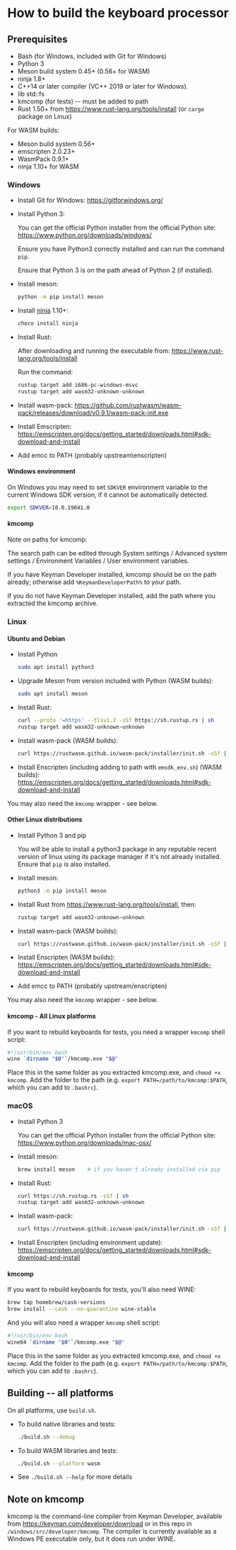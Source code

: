 # How to build the keyboard processor

## Prerequisites

- Bash (for Windows, included with Git for Windows)
- Python 3
- Meson build system 0.45+ (0.56+ for WASM)
- ninja 1.8+
- C++14 or later compiler (VC++ 2019 or later for Windows).
- lib std::fs
- kmcomp (for tests) -- must be added to path
- Rust 1.50+ from <https://www.rust-lang.org/tools/install> (or `cargo` package on Linux)

For WASM builds:
- Meson build system 0.56+
- emscripten 2.0.23+
- WasmPack 0.9.1+
- ninja 1.10+ for WASM

### Windows

* Install Git for Windows: <https://gitforwindows.org/>

* Install Python 3:

  You can get the official Python installer from the official Python site:
  <https://www.python.org/downloads/windows/>

  Ensure you have Python3 correctly installed and can run the command `pip`.

  Ensure that Python 3 is on the path ahead of Python 2 (if installed).

* Install meson:

  ```bash
  python -m pip install meson
  ```

* Install [ninja](https://ninja-build.org/) 1.10+:

  ```bash
  choco install ninja
  ```

* Install Rust:

  After downloading and running the executable from:
  <https://www.rust-lang.org/tools/install>

  Run the command:

  ```bash
  rustup target add i686-pc-windows-msvc
  rustup target add wasm32-unknown-unknown
  ```

* Install wasm-pack:
  <https://github.com/rustwasm/wasm-pack/releases/download/v0.9.1/wasm-pack-init.exe>

* Install Emscripten:
  <https://emscripten.org/docs/getting_started/downloads.html#sdk-download-and-install>

* Add emcc to PATH (probably upstream\enscripten)

#### Windows environment

On Windows you may need to set `SDKVER` environment variable to the current
Windows SDK version, if it cannot be automatically detected.

```bash
export SDKVER=10.0.19041.0
```

#### kmcomp

Note on paths for kmcomp:

The search path can be edited through System settings / Advanced system settings
/ Environment Variables / User environment variables.

If you have Keyman Developer installed, kmcomp should be on the path already;
otherwise add `%KeymanDeveloperPath%` to your path.

If you do not have Keyman Developer installed, add the path where you extracted
the kmcomp archive.

### Linux

#### Ubuntu and Debian

* Install Python

  ```bash
  sudo apt install python3
  ```

* Upgrade Meson from version included with Python (WASM builds):

  ```bash
  sudo apt install meson
  ```

* Install Rust:

  ```bash
  curl --proto '=https' --tlsv1.2 -sSf https://sh.rustup.rs | sh
  rustup target add wasm32-unknown-unknown
  ```

* Install wasm-pack (WASM builds):

  ```bash
  curl https://rustwasm.github.io/wasm-pack/installer/init.sh -sSf | sh
  ```

* Install Enscripten (including adding to path with `emsdk_env.sh`)  (WASM builds):
  <https://emscripten.org/docs/getting_started/downloads.html#sdk-download-and-install>

You may also need the `kmcomp` wrapper - see below.

#### Other Linux distributions

* Install Python 3 and pip

  You will be able to install a python3 package in any reputable recent version of
  linux using its package manager if it's not already installed. Ensure that `pip`
  is also installed.

* Install meson:

  ```bash
  python3 -m pip install meson
  ```

* Install Rust from <https://www.rust-lang.org/tools/install>, then:

  ```bash
  rustup target add wasm32-unknown-unknown
  ```

* Install wasm-pack (WASM builds):

  ```bash
  curl https://rustwasm.github.io/wasm-pack/installer/init.sh -sSf | sh
  ```

* Install Enscripten (WASM builds):
  <https://emscripten.org/docs/getting_started/downloads.html#sdk-download-and-install>

* Add emcc to PATH (probably upstream/enscripten)

You may also need the `kmcomp` wrapper - see below.

#### kmcomp - All Linux platforms

If you want to rebuild keyboards for tests, you need a wrapper `kmcomp` shell
script:

```bash
#!/usr/bin/env bash
wine `dirname "$0"`/kmcomp.exe "$@"
```

Place this in the same folder as you extracted kmcomp.exe, and
`chmod +x kmcomp`. Add the folder to the path (e.g.
`export PATH=/path/to/kmcomp:$PATH`, which you can add to `.bashrc`).

### macOS

* Install Python 3

  You can get the official Python installer from the official Python site:
  <https://www.python.org/downloads/mac-osx/>

* Install meson:

  ```bash
  brew install meson    # if you haven't already installed via pip
  ```

* Install Rust:

  ```bash
  curl https://sh.rustup.rs -sSf | sh
  rustup target add wasm32-unknown-unknown
  ```

* Install wasm-pack:

  ```bash
  curl https://rustwasm.github.io/wasm-pack/installer/init.sh -sSf | sh
  ```

* Install Enscripten (including environment update):
  <https://emscripten.org/docs/getting_started/downloads.html#sdk-download-and-install>

#### kmcomp

If you want to rebuild keyboards for tests, you'll also need WINE:

```bash
brew tap homebrew/cask-versions
brew install --cask --no-quarantine wine-stable
```

And you will also need a wrapper `kmcomp` shell script:

```bash
#!/usr/bin/env bash
wine64 `dirname "$0"`/kmcomp.exe "$@"
```

Place this in the same folder as you extracted kmcomp.exe, and
`chmod +x kmcomp`. Add the folder to the path (e.g.
`export PATH=/path/to/kmcomp:$PATH`, which you can add to `.bashrc`).

## Building -- all platforms

On all platforms, use `build.sh`.

* To build native libraries and tests:

  ```bash
  ./build.sh --debug
  ```

* To build WASM libraries and tests:

  ```bash
  ./build.sh --platform wasm
  ```

* See `./build.sh --help` for more details

## Note on kmcomp

kmcomp is the command-line compiler from Keyman Developer, available from
<https://keyman.com/developer/download> or in this repo in
`/windows/src/developer/kmcomp`. The compiler is currently available as a
Windows PE executable only, but it does run under WINE.
